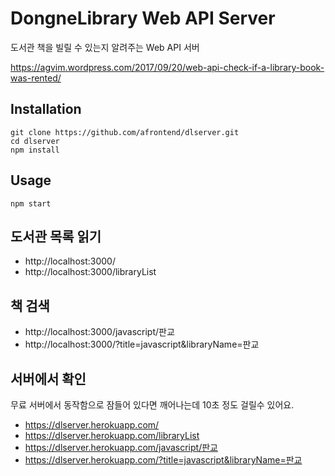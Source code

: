 # DongneLibrary Web API Server

도서관 책을 빌릴 수 있는지 알려주는 Web API 서버

https://agvim.wordpress.com/2017/09/20/web-api-check-if-a-library-book-was-rented/

## Installation

    git clone https://github.com/afrontend/dlserver.git
    cd dlserver
    npm install

## Usage

    npm start

## 도서관 목록 읽기

* http://localhost:3000/
* http://localhost:3000/libraryList

## 책 검색

* http://localhost:3000/javascript/판교
* http://localhost:3000/?title=javascript&libraryName=판교

## 서버에서 확인

무료 서버에서 동작함으로 잠들어 있다면 깨어나는데 10초 정도 걸릴수 있어요.

* https://dlserver.herokuapp.com/
* https://dlserver.herokuapp.com/libraryList
* https://dlserver.herokuapp.com/javascript/판교
* https://dlserver.herokuapp.com/?title=javascript&libraryName=판교
